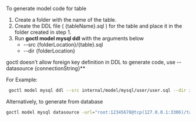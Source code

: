 To generate model code for table
1. Create a folder with the name of the table.
2. Create the DDL file ( {tableName}.sql ) for the table and place it in the folder created in step 1.
3. Run **goctl model mysql ddl** with the arguments below
    - --src {folderLocation}/{table}.sql
    - --dir {folderLocation}

goctl doesn't allow foreign key definition in DDL to generate code, use --datasource {connectionString}**

For Example:
```bash
 goctl model mysql ddl --src internal/model/mysql/user/user.sql --dir internal/model/mysql/user    
```
Alternatively, to generate from database
```bash
goctl model mysql datasource -url="root:12345678@tcp(127.0.0.1:3306)/taka" -table="company"  -dir=internal/model/mysql/company
```